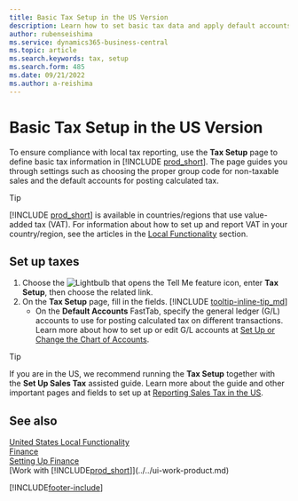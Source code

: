 ```yaml
---
title: Basic Tax Setup in the US Version
description: Learn how to set basic tax data and apply default accounts for posting calculated tax information.
author: rubenseishima
ms.service: dynamics365-business-central
ms.topic: article
ms.search.keywords: tax, setup
ms.search.form: 485
ms.date: 09/21/2022
ms.author: a-reishima
---
```

# Basic Tax Setup in the US Version

To ensure compliance with local tax reporting, use the **Tax Setup** page to define basic tax information in [!INCLUDE [prod_short](../../includes/prod_short.md)]. The page guides you through settings such as choosing the proper group code for non-taxable sales and the default accounts for posting calculated tax.

> [!TIP]
> [!INCLUDE [prod_short](../../includes/prod_short.md)] is available in countries/regions that use value-added tax (VAT). For information about how to set up and report VAT in your country/region, see the articles in the [Local Functionality](../../about-localization.md) section.

## Set up taxes

1. Choose the ![Lightbulb that opens the Tell Me feature](../../media/ui-search/search_small.png "Tell me what you want to do") icon, enter **Tax Setup**, then choose the related link.
2. On the **Tax Setup** page, fill in the fields. [!INCLUDE [tooltip-inline-tip_md](../../includes/tooltip-inline-tip_md.md)]
   * On the **Default Accounts** FastTab, specify the general ledger (G/L) accounts to use for posting calculated tax on different transactions. Learn more about how to set up or edit G/L accounts at [Set Up or Change the Chart of Accounts](../../finance-setup-chart-accounts.md).

> [!TIP]
> If you are in the US, we recommend running the **Tax Setup** together with the **Set Up Sales Tax** assisted guide. Learn more about the guide and other important pages and fields to set up at [Reporting Sales Tax in the US](us-sales-tax.md).

## See also

[United States Local Functionality](united-states-local-functionality.md)  
[Finance](../../finance.md)  
[Setting Up Finance](../../finance.md)  
[Work with [!INCLUDE[prod_short](../../includes/prod_short.md)]](../../ui-work-product.md)  

[!INCLUDE[footer-include](../../includes/footer-banner.md)]
